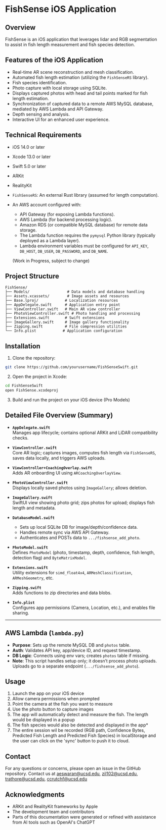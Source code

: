 # FishSense iOS Application

## Overview
FishSense is an iOS application that leverages lidar and RGB segmentation to assist in fish length measurement and fish species detection. 

## Features of the iOS Application
- Real-time AR scene reconstruction and mesh classification.
- Automated fish length estimation (utilizing the `FishSenseRS` library).
- Fish species identification.
- Photo capture with local storage using SQLite.
- Displays captured photos with head and tail points marked for fish length estimation.
- Synchronization of captured data to a remote AWS MySQL database, mediated by AWS Lambda and API Gateway.
- Depth sensing and analysis.
- Interactive UI for an enhanced user experience.

## Technical Requirements
- iOS 14.0 or later
- Xcode 13.0 or later
- Swift 5.0 or later
- ARKit
- RealityKit
- `FishSenseRS`: An external Rust library (assumed for length computation).
- An AWS account configured with:
    - API Gateway (for exposing Lambda functions).
    - AWS Lambda (for backend processing logic).
    - Amazon RDS (or compatible MySQL database) for remote data storage.
    - The Lambda function requires the `pymysql` Python library (typically deployed as a Lambda layer).
    - Lambda environment variables must be configured for `API_KEY`, `DB_HOST`, `DB_USER`, `DB_PASSWORD`, and `DB_NAME`.
 
  (Work in Progress, subject to change)

## Project Structure
```
FishSense/
├── Models/                 # Data models and database handling
├── Assets.xcassets/        # Image assets and resources
├── Base.lproj/            # Localization resources
├── AppDelegate.swift      # Application entry point
├── ViewController.swift   # Main AR view controller
├── PhotoViewController.swift # Photo handling and processing
├── Extensions.swift       # Swift extensions
├── ImageGallery.swift     # Image gallery functionality
├── Zipping.swift          # File compression utilities
└── Info.plist            # Application configuration
```

## Installation
1. Clone the repository:
```bash
git clone https://github.com/yourusername/FishSenseSwift.git
```

2. Open the project in Xcode:
```bash
cd FishSenseSwift
open FishSense.xcodeproj
```

3. Build and run the project on your iOS device (Pro Models) 
## Detailed File Overview (Summary)

- **`AppDelegate.swift`**  
  Manages app lifecycle; contains optional ARKit and LiDAR compatibility checks.

- **`ViewController.swift`**  
  Core AR logic; captures images, computes fish length via `FishSenseRS`, saves data locally, and triggers AWS uploads.

- **`ViewController+CoachingOverlay.swift`**  
  Adds AR onboarding UI using `ARCoachingOverlayView`.

- **`PhotoViewController.swift`**  
  Displays locally saved photos using `ImageGallery`; allows deletion.

- **`ImageGallery.swift`**  
  SwiftUI view showing photo grid; zips photos for upload; displays fish length and metadata.

- **`DatabaseModel.swift`**
  - Sets up local SQLite DB for image/depth/confidence data.
  - Handles remote sync via AWS API Gateway.
  - Authenticates and POSTs data to `.../fishsense_add_photo`.

- **`PhotoModel.swift`**  
  Defines `PhotoModel` (photo, timestamp, depth, confidence, fish length, detection flag) and `ByteMatrixModel`.

- **`Extensions.swift`**  
  Utility extensions for `simd_float4x4`, `ARMeshClassification`, `ARMeshGeometry`, etc.

- **`Zipping.swift`**  
  Adds functions to zip directories and data blobs.

- **`Info.plist`**  
  Configures app permissions (Camera, Location, etc.), and enables file sharing.

---

## AWS Lambda (`lambda.py`)

- **Purpose**: Sets up the remote MySQL DB and `photos` table.
- **Auth**: Validates API key, app/device ID, and request timestamp.
- **DB Logic**: Connects using env vars; creates `photos` table if missing.
- **Note**: This script handles setup only; it doesn’t process photo uploads. Uploads go to a separate endpoint (`.../fishsense_add_photo`).

      
## Usage
1. Launch the app on your iOS device
2. Allow camera permissions when prompted
3. Point the camera at the fish you want to measure
4. Use the photo button to capture images
5. The app will automatically detect and measure the fish. The length would be displayed in a popup
6. The fish species would also be detected and displayed in the app*
7. The entire session wil be recorded (RGB path, Confidence Bytes, Predicted Fish Length and Predicted Fish Species) in localStorage and the user can click on the 'sync' button to push it to cloud.


## Contact
For any questions or concerns, please open an issue in the GitHub repository. 
Contact us at aeswaran@ucsd.edu, zil102@ucsd.edu, trathore@ucsd.edu, ccrutchf@ucsd.edu

## Acknowledgments
- ARKit and RealityKit frameworks by Apple
- The development team and contributors
- Parts of this documentation were generated or refined with assistance from AI tools such as OpenAI's ChatGPT

